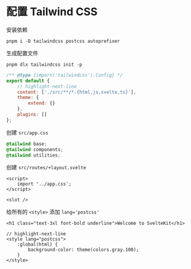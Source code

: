 # 配置 Tailwind CSS

安装依赖

```
pnpm i -D tailwindcss postcss autoprefixer
```

生成配置文件

```
pnpm dlx tailwindcss init -p
```

```js title=tailwind.config.js
/** @type {import('tailwindcss').Config} */
export default {
	// highlight-next-line
	content: ['./src/**/*.{html,js,svelte,ts}'],
	theme: {
		extend: {}
	},
	plugins: []
};
```

创建 `src/app.css`

```css title=src/app.css
@tailwind base;
@tailwind components;
@tailwind utilities;
```

创建 `src/routes/+layout.svelte`

```sveltehtml title=src/routes/+layout.svelte
<script>
	import '../app.css';
</script>

<slot />
```

给所有的 `<style>` 添加 `lang='postcss'`

```sveltehtml
<h1 class="text-3xl font-bold underline">Welcome to SvelteKit</h1>

// highlight-next-line
<style lang="postcss">
	:global(html) {
		background-color: theme(colors.gray.100);
	}
</style>
```